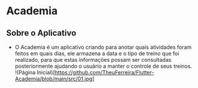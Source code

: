 # Academia
 
## Sobre o Aplicativo
 - O Academia é um aplicativo criando para anotar quais atividades foram feitos em quais dias, ele armazena a data e o tipo de treino que foi realizado, para que estas informações possam ser consultadas posteriormente ajudando o usuário a manter o controle de seus treinos.
 !(Página Inicial)[https://github.com/TheuFerreira/Flutter-Academia/blob/main/src/01.jpg]
